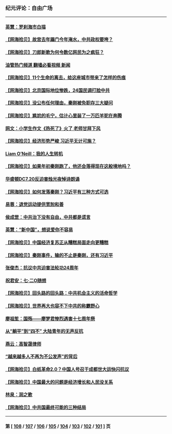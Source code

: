 ### 纪元评论：自由广场
---
#### [英慧：罗刹海市白描](../../pages/nsc993/n14046376.md?08030330) 
#### [【网海拾贝】故宫去年蹋门今年淹水，中共政权要垮？](../../pages/nsc993/n14045749.md?08030330) 
#### [【网海拾贝】刀郎新歌为何令数亿网民为之疯狂？](../../pages/nsc993/n14045030.md?08030330) 
#### [油管热门频道 翻墙必看视频 新闻](ok?08030330)
#### [【网海拾贝】11个生命的离去，给这座城市带来了怎样的伤痕](../../pages/nsc993/n14044808.md?08030330) 
#### [【网海拾贝】北京国际地位惨跌，24国民调打脸中共](../../pages/nsc993/n14044570.md?08030330) 
#### [【网海拾贝】没公布任何理由，秦刚被免职存三大疑问](../../pages/nsc993/n14044130.md?08030330) 
#### [【网海拾贝】尴尬的毛宁，估计心里装了一万匹羊驼在奔腾](../../pages/nsc993/n14043593.md?08030330) 
#### [网文：小学生作文《热死了》火了 老师甘拜下风](../../pages/nsc993/n14043061.md?08030330) 
#### [【网海拾贝】经济形势严峻 习近平无计可施？](../../pages/nsc993/n14042096.md?08030330) 
#### [Liam O’Neill：我的人生转机](../../pages/nsc993/n14042056.md?08030330) 
#### [【网海拾贝】如果年初秦刚跑了，他还会落得现在这般境地吗？](../../pages/nsc993/n14041401.md?08030330) 
#### [华盛顿DC7.20反迫害烛光夜悼诗朗诵](../../pages/nsc993/n14041055.md?08030330) 
#### [【网海拾贝】如何发落秦刚？习近平有三种方式可选](../../pages/nsc993/n14040297.md?08030330) 
#### [易蓉：退党运动提供宽恕和善](../../pages/nsc993/n14040280.md?08030330) 
#### [侯成罡：中共治下没有自由，中共都是谎言](../../pages/nsc993/n14039331.md?08030330) 
#### [英慧：“新中国”，想说爱你不容易](../../pages/nsc993/n14039324.md?08030330) 
#### [【网海拾贝】中国经济复苏正从糟糕局面走向更糟糕](../../pages/nsc993/n14039281.md?08030330) 
#### [【网海拾贝】秦刚事件，输的不止是秦刚，还有习近平](../../pages/nsc993/n14038423.md?08030330) 
#### [张俊杰：抗议中共迫害法轮功24周年](../../pages/nsc993/n14038104.md?08030330) 
#### [祝君安：七·二O随想](../../pages/nsc993/n14037469.md?08030330) 
#### [【网海拾贝】回头路的回头路：中共机会主义的活命哲学](../../pages/nsc993/n14036607.md?08030330) 
#### [【网海拾贝】世界再大也容不下中共的称霸野心](../../pages/nsc993/n14035979.md?08030330) 
#### [廖祖笙：国殇——廖梦君惨烈遇害十七周年祭](../../pages/nsc993/n14035636.md?08030330) 
#### [从“躺平”到“四不” 大陆青年的无声反抗](../../pages/nsc993/n14034924.md?08030330) 
#### [燕云：高智晟律师](../../pages/nsc993/n14034945.md?08030330) 
#### [“越来越多人不再为不公发声”的背后](../../pages/nsc993/n14034935.md?08030330) 
#### [【网海拾贝】白纸革命2.0？中国人号召于成都世大运快闪抗议](../../pages/nsc993/n14034919.md?08030330) 
#### [【网海拾贝】中国最大的问题是经济增长和人民没关系](../../pages/nsc993/n14033024.md?08030330) 
#### [林泉：润之歌](../../pages/nsc993/n14032905.md?08030330) 
#### [【网海拾贝】中共国最终可能的三种结局](../../pages/nsc993/n14032149.md?08030330) 

---
#### 第 [ [108](./108.md?08030330) / [107](./107.md?08030330) / [106](./106.md?08030330) / [105](./105.md?08030330) / [104](./104.md?08030330) / [103](./103.md?08030330) / [102](./102.md?08030330) / [101](./101.md?08030330) ] 页
